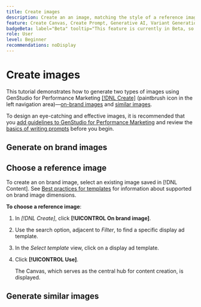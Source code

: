 ```yaml
---
title: Create images
description: Create an an image, matching the style of a reference image or by quickly generating image variations, in Adobe [!DNL GenStudio] for Performance Marketing.
feature: Create Canvas, Create Prompt, Generative AI, Variant Generation, Content Generation, Custom Models
badgeBeta: label="Beta" tooltip="This feature is currently in Beta, so some functionality may be limited or subject to change."
role: User
level: Beginner
recommendations: noDisplay
---
```

# Create images

This tutorial demonstrates how to generate two types of images using GenStudio for Performance Marketing [[!DNL Create]](/help/user-guide/create/overview.md) (paintbrush icon in the left navigation area)—[on-brand images](images.md#on-brand-images) and [similar images](images.md#similar-images).

To design an eye-catching and effective images, it is recommended that you [add guidelines to GenStudio for Performance Marketing](/help/user-guide/guidelines/add-guidelines.md) and review the [basics of writing prompts](/help/user-guide/effective-prompts.md) before you begin.

## Generate on brand images

## Choose a reference image

To create an on brand image, select an existing image saved in [!DNL Content]. See [Best practices for templates](/help/user-guide/content/best-practices-for-templates.md#follow-channel-specific-template-guidelines) for information about supported on brand image dimensions.

**To choose a reference image**:

1. In _[!DNL Create]_, click **[!UICONTROL On brand image]**.
1. Use the search option, adjacent to _Filter_, to find a specific display ad template.
1. In the _Select template_ view, click on a display ad template.
1. Click **[!UICONTROL Use]**.

   The Canvas, which serves as the central hub for content creation, is displayed.

## Generate similar images

